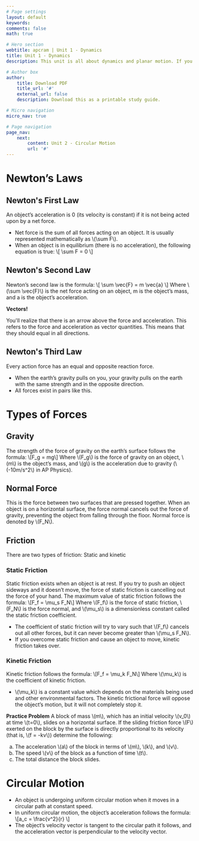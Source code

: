 ```yaml
---
# Page settings
layout: default
keywords:
comments: false
math: true

# Hero section
webtitle: apcram | Unit 1 - Dynamics
title: Unit 1 - Dynamics
description: This unit is all about dynamics and planar motion. If you've taken Physics 1, a lot of this content should seem familiar to you. Take this as additional practice!

# Author box
author:
    title: Download PDF
    title_url: '#'
    external_url: false
    description: Download this as a printable study guide.

# Micro navigation
micro_nav: true

# Page navigation
page_nav:
    next:
        content: Unit 2 - Circular Motion
        url: '#'
---
```


# Newton’s Laws
## Newton's First Law
An object’s acceleration is 0 (its velocity is constant) if it is not being acted upon by a net force.
 - Net force is the sum of all forces acting on an object. It is usually represented mathematically as \\(\sum F\\).
 - When an object is in equilibrium (there is no acceleration), the following equation is true:
\\[ \sum F = 0 \\]

## Newton's Second Law
Newton’s second law is the formula:
\\[ \sum \vec{F} = m \vec{a} \\]
Where \\(\sum \vec{F}\\) is the net force acting on an object, m is the object’s mass, and a is the object’s acceleration.

<div class="callout callout--info">
    <p><strong>Vectors! </strong></p>
    <p>You'll realize that there is an arrow above the force and acceleration. This refers to the force and acceleration as vector quantities. This means that they should equal in all directions. </p>
</div>

## Newton's Third Law
Every action force has an equal and opposite reaction force.
 - When the earth’s gravity pulls on you, your gravity pulls on the earth with the same strength and in the opposite direction.
 - All forces exist in pairs like this.

# Types of Forces
## Gravity
The strength of the force of gravity on the earth’s surface follows the formula:
\\[F_g = mg\\]
Where \\(F_g\\) is the force of gravity on an object, \\(m\\) is the object’s mass, and \\(g\\) is the acceleration due to gravity (\\(-10m/s^2\\) in AP Physics).

## Normal Force
This is the force between two surfaces that are pressed together. When an object is on a horizontal surface, the force normal cancels out the force of gravity, preventing the object from falling through the floor. Normal force is denoted by \\(F_N\\).

## Friction
There are two types of friction: Static and kinetic

### Static Friction
Static friction exists when an object is at rest. If you try to push an object sideways and it doesn’t move, the force of static friction is cancelling out the force of your hand. The maximum value of static friction follows the formula:
\\[F_f = \mu_s F_N\\]
Where \\(F_f\\) is the force of static friction, \\(F_N\\) is the force normal, and \\(\mu_s\\) is a dimensionless constant called the static friction coefficient.
 - The coefficient of static friction will try to vary such that \\(F_f\\) cancels out all other forces, but it can never become greater than \\(\mu_s F_N\\).
 - If you overcome static friction and cause an object to move, kinetic friction takes over.

### Kinetic Friction
Kinetic friction follows the formula:
\\[F_f = \mu_k F_N\\]
Where \\(\mu_k\\) is the coefficient of kinetic friction.
 - \\(\mu_k\\) is a constant value which depends on the materials being used and other environmental factors. The kinetic frictional force will oppose the object’s motion, but it will not completely stop it.

<div class="callout callout--warning">
  <p><strong>Practice Problem</strong> A block of mass \(m\), which has an initial velocity \(v_0\) at time \(t=0\), slides on a horizontal surface. If the sliding friction force \(F\) exerted on the block by the surface is directly proportional to its velocity (that is, \(f = -kv\)) determine the following:</p>
  <ol type="a">
     <li>The acceleration \(a\) of the block in terms of \(m\), \(k\), and \(v\).</li>
     <li>The speed \(v\) of the block as a function of time \(t\). </li>
     <li>The total distance the block slides.</li>
 </ol>
</div>

# Circular Motion
 - An object is undergoing uniform circular motion when it moves in a circular path at constant speed.
 - In uniform circular motion, the object’s acceleration follows the formula:
\\[a_c = \frac{v^2}{r} \\]
 - The object’s velocity vector is tangent to the circular path it follows, and the acceleration vector is perpendicular to the velocity vector.
